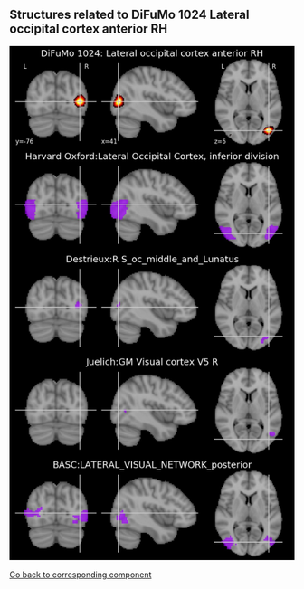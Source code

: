 


## Structures related to DiFuMo 1024 Lateral occipital cortex anterior RH

![905](905.jpg "Structures related to DiFuMo 1024 Lateral occipital cortex anterior RH")

[Go back to corresponding component](https://parietal-inria.github.io/DiFuMo/1024/html/905.html)